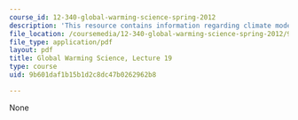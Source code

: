 ```yaml
---
course_id: 12-340-global-warming-science-spring-2012
description: 'This resource contains information regarding climate models II: parameterizations.'
file_location: /coursemedia/12-340-global-warming-science-spring-2012/9b601daf1b15b1d2c8dc47b0262962b8_MIT12_340S12_lec19.pdf
file_type: application/pdf
layout: pdf
title: Global Warming Science, Lecture 19
type: course
uid: 9b601daf1b15b1d2c8dc47b0262962b8

---
```

None